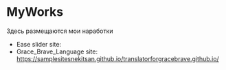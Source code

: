 # MyWorks
Здесь размещаются мои наработки
* Ease slider
  site: 
* Grace_Brave_Language
  site: https://samplesitesnekitsan.github.io/translatorforgracebrave.github.io/
